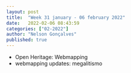 ```yaml
---
layout: post
title:  "Week 31 january - 06 february 2022"
date:   2022-02-06 08:43:59
categories: ["02-2022"]
author: "Nelson Gonçalves"
published: true
---
```


* Open Heritage: Webmapping
* webmapping updates: megalitismo

